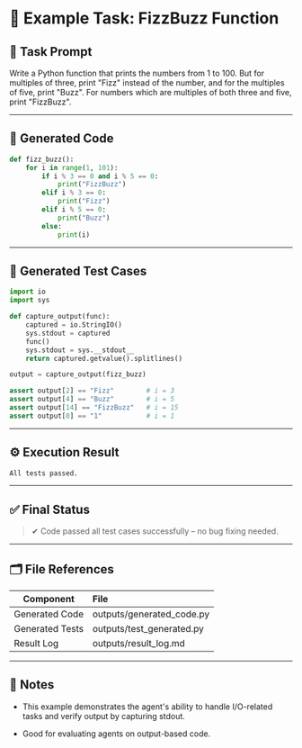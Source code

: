 # 🧪 Example Task: FizzBuzz Function

## 📌 Task Prompt
Write a Python function that prints the numbers from 1 to 100. But for multiples of three, print "Fizz" instead of the number, and for the multiples of five, print "Buzz". For numbers which are multiples of both three and five, print "FizzBuzz".


---

## 🧠 Generated Code

```python
def fizz_buzz():
    for i in range(1, 101):
        if i % 3 == 0 and i % 5 == 0:
            print("FizzBuzz")
        elif i % 3 == 0:
            print("Fizz")
        elif i % 5 == 0:
            print("Buzz")
        else:
            print(i)
```
---

## 🧪 Generated Test Cases

```python
import io
import sys

def capture_output(func):
    captured = io.StringIO()
    sys.stdout = captured
    func()
    sys.stdout = sys.__stdout__
    return captured.getvalue().splitlines()

output = capture_output(fizz_buzz)

assert output[2] == "Fizz"        # i = 3
assert output[4] == "Buzz"        # i = 5
assert output[14] == "FizzBuzz"   # i = 15
assert output[0] == "1"           # i = 1
```
---

## ⚙️ Execution Result
```bash
All tests passed.
```
---
## ✅ Final Status
> ✔ Code passed all test cases successfully – no bug fixing needed.
---
## 🗂 File References
|Component	|File|
|-----------|:-----------|
|Generated Code	| outputs/generated_code.py|
|Generated Tests	| outputs/test_generated.py|
|Result Log	| outputs/result_log.md|

---

## 🧠 Notes
- This example demonstrates the agent's ability to handle I/O-related tasks and verify output by capturing stdout.

- Good for evaluating agents on output-based code.